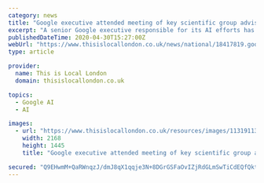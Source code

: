 ```yaml
---
category: news
title: "Google executive attended meeting of key scientific group advising Government"
excerpt: "A senior Google executive responsible for its AI efforts has taken part in the Government’s coronavirus scientific advisory group for emergencies (Sage), the tech giant has confirmed. Demis Hassabis is the co–founder of DeepMind,"
publishedDateTime: 2020-04-30T15:27:00Z
webUrl: "https://www.thisislocallondon.co.uk/news/national/18417819.google-executive-attended-meeting-key-scientific-group-advising-government/"
type: article

provider:
  name: This is Local London
  domain: thisislocallondon.co.uk

topics:
  - Google AI
  - AI

images:
  - url: "https://www.thisislocallondon.co.uk/resources/images/11319113/"
    width: 2168
    height: 1445
    title: "Google executive attended meeting of key scientific group advising Government"

secured: "Q9EHwmM+QaRWnqzJ/dmJ8qX1qqje3N+8DGrGSFaOvIZjRdGLmSwTiCdEQfQktg5PUhjRIglpPjcrYNenocbqHDuYIDt/I65iT6Qd8odRn3nln9MDKTLwUGxEeU/X+LzA/Vzo6st67vr/M4t3GPOrIYaC/xT1BfRLkZx+I36ugsNAim63/mt7RpgTfab5InjHAgMeiZ1zvZcizfJWHS8ISVuvEC39dzfc2Ripvk1EraDo2nQOVg03GLquSPEWtHIivPUzfqeBnYdjCoi7s+PM5m6BRbM9ZFav13mE3mV3AEU2nnIw0v2wtomZPmWOWCTc;/K6yLOu2X0blDAjTemWxhw=="
---
```


